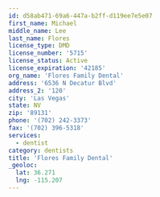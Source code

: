 ```yaml
---
id: d58ab471-69a6-447a-b2ff-d119ee7e5e07
first_name: Michael
middle_name: Lee
last_name: Flores
license_type: DMD
license_number: '5715'
license_status: Active
license_expiration: '42185'
org_name: 'Flores Family Dental'
address: '6536 N Decatur Blvd'
address_2: '120'
city: 'Las Vegas'
state: NV
zip: '89131'
phone: '(702) 242-3373'
fax: '(702) 396-5318'
services:
  - dentist
category: dentists
title: 'Flores Family Dental'
_geoloc:
  lat: 36.271
  lng: -115.207
---
```

